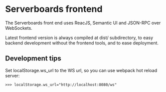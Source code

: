 # Serverboards frontend

The Serverboards front end uses ReacJS, Semantic UI and JSON-RPC over WebSockets.

Latest frontend version is always compiled at dist/ subdirectory, to easy backend development
without the frontend tools, and to ease deployment.


## Development tips

Set localStorage.ws_url to the WS url, so you can use webpack hot reload server:

```
>>> localStorage.ws_url="http://localhost:8080/ws"
```
